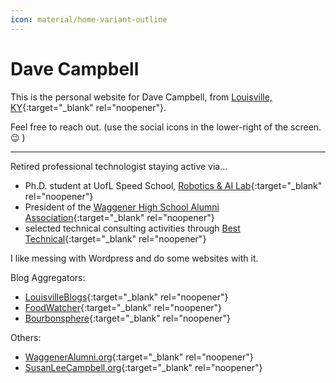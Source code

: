 ```yaml
---
icon: material/home-variant-outline
---
```


# Dave Campbell
This is the personal website for Dave Campbell, from [Louisville, KY](https://louisvilleky.gov/){:target="_blank" rel="noopener"}.

Feel free to reach out.
(use the social icons in the lower-right of the screen. 😉 )  

---

Retired professional technologist staying active via...

* Ph.D. student at UofL Speed School, [Robotics & AI Lab](https://engineering.louisville.edu/research/centersinstitutes/larri/){:target="_blank" rel="noopener"}
* President of the [Waggener High School Alumni Association](https://waggeneralumni.org){:target="_blank" rel="noopener"}
* selected technical consulting activities through [Best Technical](https://www.besttechnical.com){:target="_blank" rel="noopener"}

I like messing with Wordpress and do some websites with it.  

Blog Aggregators:  
- [LouisvilleBlogs](https://louisvilleblogs.com){:target="_blank" rel="noopener"}  
- [FoodWatcher](https://foodwatcher.com){:target="_blank" rel="noopener"}  
- [Bourbonsphere](https://bourbonsphere.com){:target="_blank" rel="noopener"}  

Others:  
- [WaggenerAlumni.org](https://waggeneralumni.org){:target="_blank" rel="noopener"}
- [SusanLeeCampbell.org](https://susanleecampbell.org){:target="_blank" rel="noopener"}

